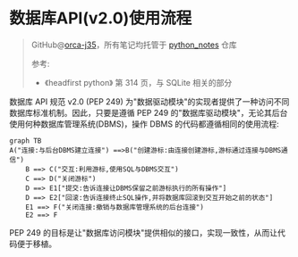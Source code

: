 # 数据库API(v2.0)使用流程
> GitHub@[orca-j35](https://github.com/orca-j35)，所有笔记均托管于 [python_notes](https://github.com/orca-j35/python_notes) 仓库
>
> 参考:
>
> - 《headfirst python》 第 314 页，与 SQLite 相关的部分

数据库 API 规范 v2.0 (PEP 249) 为"数据驱动模块"的实现者提供了一种访问不同数据库标准机制。因此，只要是遵循 PEP 249 的"数据库驱动模块"，无论其后台使用何种数据库管理系统(DBMS)，操作 DBMS 的代码都遵循相同的使用流程:

```mermaid
graph TB
A("连接:与后台DBMS建立连接") ==>B("创建游标:由连接创建游标,游标通过连接与DBMS通信")
    B ==> C("交互:利用游标,使用SQL与DBMS交互")
    C ==> D("关闭游标")
    D ==> E1["提交:告诉连接让DBMS保留之前游标执行的所有操作"]
    D ==> E2["回滚:告诉连接终止SQL操作,并将数据库回滚到交互开始之前的状态"]
    E1 ==> F("关闭连接:撤销与数据库管理系统的后台连接")
    E2 ==> F
```

PEP 249 的目标是让"数据库访问模块"提供相似的接口，实现一致性，从而让代码便于移植。

